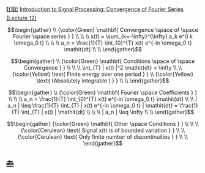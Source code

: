 :one::two: [Introduction to Signal Processing: Convergence of Fourier Series (Lecture 12)](https://youtu.be/_RwaqlkpsyA)


```math
\begin{gather}
   \\
   {\color{Green} \mathbf{ Convergence \space of \space Fourier \space series } } \\
    \\
    \\
    x(t) = \sum_{k=-\infty}^{\infty} a_k e^{i k \omega_0 t} \\
    \\
    \\
   a_n = \frac{1}{T} \int_{0}^{T} x(t) e^{-in \omega_0 t} \mathit{dt} \\
    \\
\end{gather}
```

```math
\begin{gather}
   \\
   {\color{Green} \mathbf{ Conditions \space of \space Convergence } } \\
    \\
    \\
    \int_{T} | x(t) |^2 \mathit{dt} < \infty \\
    \\
   {\color{Yellow} \text{ Finite energy over one period } } \\
   {\color{Yellow} \text{ (Absolutely integrable ) } } \\
   \\ 
\end{gather}
```

```math
\begin{gather}
   \\
   {\color{Green} \mathbf{ Fourier \space Coefficients } } \\
    \\
    \\
    a_n = \frac{1}{T} \int_{0}^{T} x(t) e^{-in \omega_0 t} \mathit{dt}
    \\
    \\
    | a_n | \leq \frac{1}{T} \int_{T} | x(t) e^{-in \omega_0 t} | \mathit{dt} = \frac{1}{T} \int_{T} | x(t) | \mathit{dt} \\
    \\
    \\
    | a_n | \leq \infty \\
    \\
\end{gather}
```

```math
\begin{gather}
   {\color{Green} \mathbf{ Other \space Conditions } } \\
    \\
    \\
   {\color{Cerulean} \text{ Signal x(t) is of bounded variation } } \\
   \\
   {\color{Cerulean} \text{ Only finite number of discontinuities } } \\
   \\ 
\end{gather}
```


## [:back: ](../#round_pushpin-signal-processing-an-introduction)
